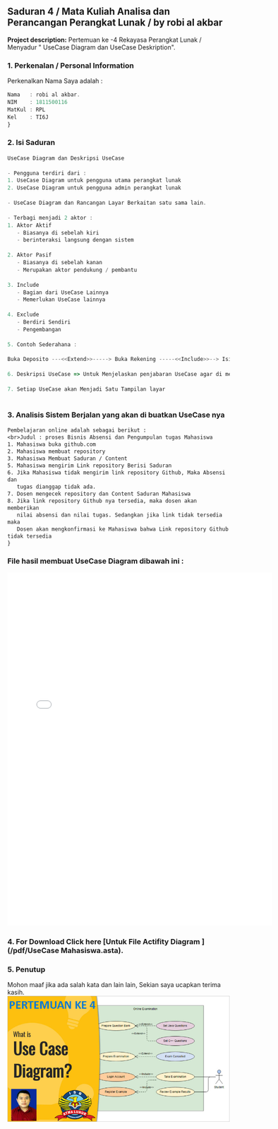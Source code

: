 ## Saduran 4 / Mata Kuliah Analisa dan Perancangan Perangkat Lunak / by robi al akbar

**Project description:** Pertemuan ke -4 Rekayasa Perangkat Lunak /  Menyadur " UseCase Diagram dan UseCase Deskription".

### 1. Perkenalan / Personal Information

Perkenalkan Nama Saya adalah :

```javascript
Nama   : robi al akbar.
NIM    : 1811500116
MatKul : RPL 
Kel    : TI6J
}
```

### 2. Isi Saduran

```javascript
UseCase Diagram dan Deskripsi UseCase

- Pengguna terdiri dari :
1. UseCase Diagram untuk pengguna utama perangkat lunak
2. UseCase Diagram untuk pengguna admin perangkat lunak
 
- UseCase Diagram dan Rancangan Layar Berkaitan satu sama lain.

- Terbagi menjadi 2 aktor :
1. Aktor Aktif
   - Biasanya di sebelah kiri
   - berinteraksi langsung dengan sistem

2. Aktor Pasif
   - Biasanya di sebelah kanan
   - Merupakan aktor pendukung / pembantu

3. Include
   - Bagian dari UseCase Lainnya
   - Memerlukan UseCase lainnya

4. Exclude
   - Berdiri Sendiri
   - Pengembangan

5. Contoh Sederahana :

Buka Deposito ---<<Extend>>-----> Buka Rekening -----<<Include>>--> Isi Formulir

6. Deskripsi UseCase => Untuk Menjelaskan penjabaran UseCase agar di mengerti.

7. Setiap UseCase akan Menjadi Satu Tampilan layar



```


### 3. Analisis Sistem Berjalan yang akan di buatkan UseCase nya
```Contoh Analisis Sistem Berjalan yang saya buat sendiri dari studi kasus
Pembelajaran online adalah sebagai berikut :
<br>Judul : proses Bisnis Absensi dan Pengumpulan tugas Mahasiswa
1. Mahasiswa buka github.com
2. Mahasiswa membuat repository
3. Mahasiswa Membuat Saduran / Content
5. Mahasiswa mengirim Link repository Berisi Saduran
6. Jika Mahasiswa tidak mengirim link repository Github, Maka Absensi dan
   tugas dianggap tidak ada.
7. Dosen mengecek repository dan Content Saduran Mahasiswa
8. Jika link repository Github nya tersedia, maka dosen akan memberikan
   nilai absensi dan nilai tugas. Sedangkan jika link tidak tersedia maka
   Dosen akan mengkonfirmasi ke Mahasiswa bahwa Link repository Github tidak tersedia
}
```

### File hasil membuat UseCase Diagram dibawah ini :
<embed type="application/pdf" src="/pdf/sample_presentation_3.pdf" width="600" height="800">




### 4. For Download Click here [Untuk File Actifity Diagram ](/pdf/UseCase Mahasiswa.asta).

### 5. Penutup
Mohon maaf jika ada salah kata dan lain lain, Sekian saya ucapkan terima kasih.
<img src="images/dummy_thumbnail_4.jpg?raw=true"/>